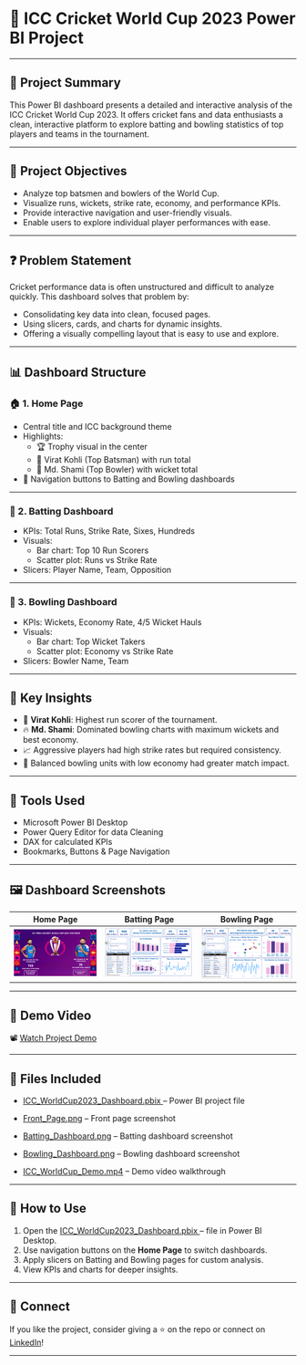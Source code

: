 # 🏏 **ICC Cricket World Cup 2023 Power BI Project**

---

## 📌 **Project Summary**
This Power BI dashboard presents a detailed and interactive analysis of the ICC Cricket World Cup 2023. It offers cricket fans and data enthusiasts a clean, interactive platform to explore batting and bowling statistics of top players and teams in the tournament.

---

## 🎯 Project Objectives
- Analyze top batsmen and bowlers of the World Cup.
- Visualize runs, wickets, strike rate, economy, and performance KPIs.
- Provide interactive navigation and user-friendly visuals.
- Enable users to explore individual player performances with ease.

---

## ❓ Problem Statement
Cricket performance data is often unstructured and difficult to analyze quickly. This dashboard solves that problem by:
- Consolidating key data into clean, focused pages.
- Using slicers, cards, and charts for dynamic insights.
- Offering a visually compelling layout that is easy to use and explore.

---

## 📊 Dashboard Structure

### 🏠 1. **Home Page**
- Central title and ICC background theme
- Highlights:
  - 🏆 Trophy visual in the center
  - 📸 Virat Kohli (Top Batsman) with run total
  - 📸 Md. Shami (Top Bowler) with wicket total
- 🔗 Navigation buttons to Batting and Bowling dashboards

---

### 🏏 2. **Batting Dashboard**
- KPIs: Total Runs, Strike Rate, Sixes, Hundreds
- Visuals:
  - Bar chart: Top 10 Run Scorers
  - Scatter plot: Runs vs Strike Rate
- Slicers: Player Name, Team, Opposition

---

### 🎯 3. **Bowling Dashboard**
- KPIs: Wickets, Economy Rate, 4/5 Wicket Hauls
- Visuals:
  - Bar chart: Top Wicket Takers
  - Scatter plot: Economy vs Strike Rate
- Slicers: Bowler Name, Team

---

## 🧠 Key Insights
- 🥇 **Virat Kohli**: Highest run scorer of the tournament.
- 🔥 **Md. Shami**: Dominated bowling charts with maximum wickets and best economy.
- 📈 Aggressive players had high strike rates but required consistency.
- 🧤 Balanced bowling units with low economy had greater match impact.

---

## 🧰 Tools Used
- Microsoft Power BI Desktop
- Power Query Editor for data Cleaning
- DAX for calculated KPIs
- Bookmarks, Buttons & Page Navigation

---

## 🖼️ Dashboard Screenshots

| Home Page | Batting Page | Bowling Page |
|-----------|---------------|----------------|
| ![Home](Front_page.png) | ![Batting](Batting_Dashboard.png) | ![Bowling](Bowling_Dashboard.png) |

---

## 🎥 Demo Video

📽️  [Watch Project Demo](Icc_Cricket_World_Cup__Project_Video.mp4)


---

## 📁 Files Included

- [ICC_WorldCup2023_Dashboard.pbix ](ICC_WorldCup2023_Dashboard.pbix) – Power BI project file

- [Front_Page.png](Front_page.png) – Front page screenshot

- [Batting_Dashboard.png](Batting_Dashboard.png) – Batting dashboard screenshot

- [Bowling_Dashboard.png](Bowling_Dashboard.png) – Bowling dashboard screenshot

- [ICC_WorldCup_Demo.mp4](Icc_Cricket_World_Cup__Project_Video.mp4) – Demo video walkthrough

---

## 🧭 How to Use
1. Open the [ICC_WorldCup2023_Dashboard.pbix ](ICC_WorldCup2023_Dashboard.pbix) – file in Power BI Desktop.
2. Use navigation buttons on the **Home Page** to switch dashboards.
3. Apply slicers on Batting and Bowling pages for custom analysis.
4. View KPIs and charts for deeper insights.

---

## 📢 Connect
If you like the project, consider giving a ⭐ on the repo or connect on [LinkedIn](https://www.linkedin.com/in/abhishek-thakre13/)!

---

